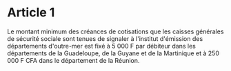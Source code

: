 # Article 1

Le montant minimum des créances de cotisations que les caisses générales de sécurité sociale sont tenues de signaler à l'institut d'émission des départements d'outre-mer est fixé à 5 000 F par débiteur dans les départements de la Guadeloupe, de la Guyane et de la Martinique et à 250 000 F CFA dans le département de la Réunion.
